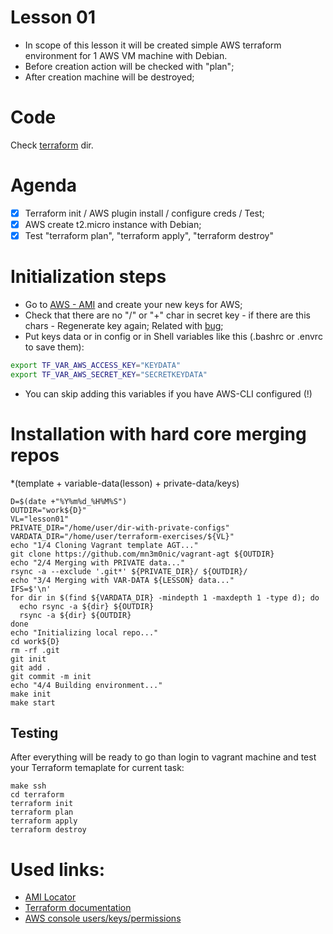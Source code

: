# Lesson 01

- In scope of this lesson it will be created simple AWS terraform environment for 1 AWS VM machine with Debian.
- Before creation action will be checked with "plan";
- After creation machine will be destroyed;

# Code

Check [terraform](https://github.com/mn3m0nic/terraform-exercises/tree/master/lesson01/terraform) dir.

# Agenda


- [X] Terraform init / AWS plugin install / configure creds / Test;
- [X] AWS create t2.micro instance with Debian;
- [X] Test "terraform plan",  "terraform apply", "terraform destroy"

# Initialization steps

- Go to [AWS - AMI](https://console.aws.amazon.com/iam/home?#/users/nick?section=security_credentials) and create your new keys for AWS;
- Check that there are no "/" or "+" char in secret key - if there are this chars - Regenerate key again; Related with [bug](https://github.com/hashicorp/terraform/issues/2972);
- Put keys data or in config or in Shell variables like this (.bashrc or .envrc to save them):

```bash
export TF_VAR_AWS_ACCESS_KEY="KEYDATA"
export TF_VAR_AWS_SECRET_KEY="SECRETKEYDATA"
```
- You can skip adding this variables if you have AWS-CLI configured (!)

# Installation with hard core merging repos

*(template + variable-data(lesson) + private-data/keys)

```
D=$(date +"%Y%m%d_%H%M%S")
OUTDIR="work${D}"
VL="lesson01"
PRIVATE_DIR="/home/user/dir-with-private-configs"
VARDATA_DIR="/home/user/terraform-exercises/${VL}"
echo "1/4 Cloning Vagrant template AGT..."
git clone https://github.com/mn3m0nic/vagrant-agt ${OUTDIR}
echo "2/4 Merging with PRIVATE data..."
rsync -a --exclude '.git*' ${PRIVATE_DIR}/ ${OUTDIR}/
echo "3/4 Merging with VAR-DATA ${LESSON} data..."
IFS=$'\n'
for dir in $(find ${VARDATA_DIR} -mindepth 1 -maxdepth 1 -type d); do
  echo rsync -a ${dir} ${OUTDIR}
  rsync -a ${dir} ${OUTDIR}
done
echo "Initializing local repo..."
cd work${D}
rm -rf .git
git init
git add .
git commit -m init
echo "4/4 Building environment..."
make init
make start
```

## Testing

After everything will be ready to go than login to vagrant machine and test your 
Terraform temaplate for current task:

```
make ssh
cd terraform
terraform init
terraform plan
terraform apply
terraform destroy
```


# Used links:

* [AMI Locator](https://cloud-images.ubuntu.com/locator/ec2/)
* [Terraform documentation](https://www.terraform.io/docs/providers/aws/)
* [AWS console users/keys/permissions](https://console.aws.amazon.com/iam/home?#/home)

